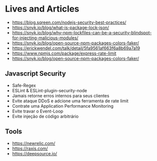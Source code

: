 # Lives and Articles

- https://blog.sqreen.com/nodejs-security-best-practices/
- https://snyk.io/blog/what-is-package-lock-json/
- https://snyk.io/blog/why-npm-lockfiles-can-be-a-security-blindspot-for-injecting-malicious-modules/
- https://snyk.io/blog/open-source-npm-packages-colors-faker/
- https://erickwendel.com/talk/detail/5fa9561af663f6a8b69a7a19
- https://www.npmjs.com/package/express-rate-limit
- https://snyk.io/blog/open-source-npm-packages-colors-faker/

## Javascript Security

- Safe-Regex
- ESLint & ESLint-plugin-security-node
- Jamais retorne erros internos para seus clientes
- Evite ataque DDoS e adcione uma ferramenta de rate limit
- Contrate uma Application Performance Monitoring
- Evite travar o Event-Loop
- Evite injeção de código arbitrário

## Tools

- https://newrelic.com/
- https://raxis.com/
- https://deepsource.io/
